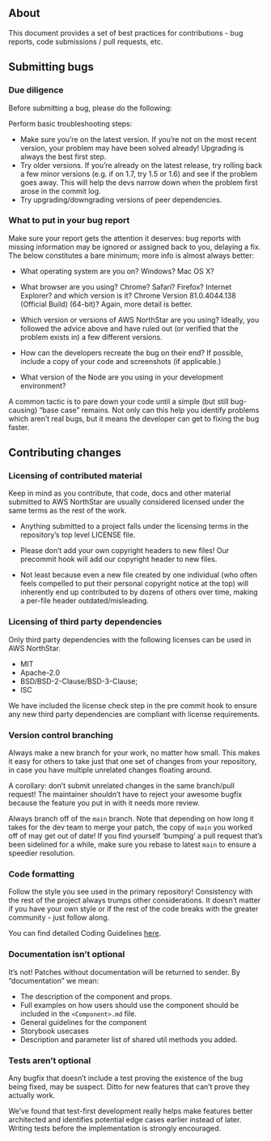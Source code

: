 ## About

This document provides a set of best practices for contributions - bug reports, code submissions / pull requests, etc.

## Submitting bugs

### Due diligence

Before submitting a bug, please do the following:

Perform basic troubleshooting steps:

- Make sure you’re on the latest version. If you’re not on the most recent version, your problem may have been solved already! Upgrading is always the best first step.
- Try older versions. If you’re already on the latest release, try rolling back a few minor versions (e.g. if on 1.7, try 1.5 or 1.6) and see if the problem goes away. This will help the devs narrow down when the problem first arose in the commit log.
- Try upgrading/downgrading versions of peer dependencies.

### What to put in your bug report

Make sure your report gets the attention it deserves: bug reports with missing information may be ignored or assigned back to you, delaying a fix. The below constitutes a bare minimum; more info is almost always better:

- What operating system are you on? Windows? Mac OS X? 

- What browser are you using? Chrome? Safari? Firefox? Internet Explorer? and which version is it? Chrome Version 81.0.4044.138 (Official Build) (64-bit)? Again, more detail is better.

- Which version or versions of AWS NorthStar are you using? Ideally, you followed the advice above and have ruled out (or verified that the problem exists in) a few different versions.

- How can the developers recreate the bug on their end? If possible, include a copy of your code and screenshots (if applicable.)

- What version of the Node are you using in your development environment? 

A common tactic is to pare down your code until a simple (but still bug-causing) “base case” remains. Not only can this help you identify problems which aren’t real bugs, but it means the developer can get to fixing the bug faster.

## Contributing changes

### Licensing of contributed material

Keep in mind as you contribute, that code, docs and other material submitted to AWS NorthStar are usually considered licensed under the same terms as the rest of the work.

- Anything submitted to a project falls under the licensing terms in the repository’s top level LICENSE file.

- Please don’t add your own copyright headers to new files! Our precommit hook will add our copyright header to new files.

- Not least because even a new file created by one individual (who often feels compelled to put their personal copyright notice at the top) will inherently end up contributed to by dozens of others over time, making a per-file header outdated/misleading.


### Licensing of third party dependencies

Only third party dependencies with the following licenses can be used in AWS NorthStar.

- MIT
- Apache-2.0
- BSD/BSD-2-Clause/BSD-3-Clause;
- ISC

We have included the license check step in the pre commit hook to ensure any new third party dependencies are compliant with license requirements.

### Version control branching

Always make a new branch for your work, no matter how small. This makes it easy for others to take just that one set of changes from your repository, in case you have multiple unrelated changes floating around.

A corollary: don’t submit unrelated changes in the same branch/pull request! The maintainer shouldn’t have to reject your awesome bugfix because the feature you put in with it needs more review.

Always branch off of the `main` branch. Note that depending on how long it takes for the dev team to merge your patch, the copy of `main` you worked off of may get out of date! If you find yourself ‘bumping’ a pull request that’s been sidelined for a while, make sure you rebase to latest `main` to ensure a speedier resolution.

### Code formatting

Follow the style you see used in the primary repository! Consistency with the rest of the project always trumps other considerations. It doesn’t matter if you have your own style or if the rest of the code breaks with the greater community - just follow along.

You can find detailed Coding Guidelines [here](/#/Contribution%20Guide/Coding%20Guidelines).  

### Documentation isn’t optional
It’s not! Patches without documentation will be returned to sender. By “documentation” we mean:

- The description of the component and props. 
- Full examples on how users should use the component should be included in the `<Component>.md` file.
- General guidelines for the component
- Storybook usecases
- Description and parameter list of shared util methods you added. 

### Tests aren’t optional
Any bugfix that doesn’t include a test proving the existence of the bug being fixed, may be suspect. Ditto for new features that can’t prove they actually work.

We’ve found that test-first development really helps make features better architected and identifies potential edge cases earlier instead of later. Writing tests before the implementation is strongly encouraged.
